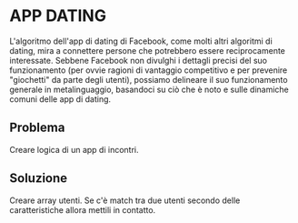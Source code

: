 # APP DATING
L'algoritmo dell'app di dating di Facebook, come molti altri algoritmi di dating, mira a connettere persone che potrebbero essere reciprocamente interessate. Sebbene Facebook non divulghi i dettagli precisi del suo funzionamento (per ovvie ragioni di vantaggio competitivo e per prevenire "giochetti" da parte degli utenti), possiamo delineare il suo funzionamento generale in metalinguaggio, basandoci su ciò che è noto e sulle dinamiche comuni delle app di dating.

## Problema
Creare logica di un app di incontri.

## Soluzione
Creare array utenti.
Se c'è match tra due utenti secondo delle caratteristiche allora mettili in contatto.
